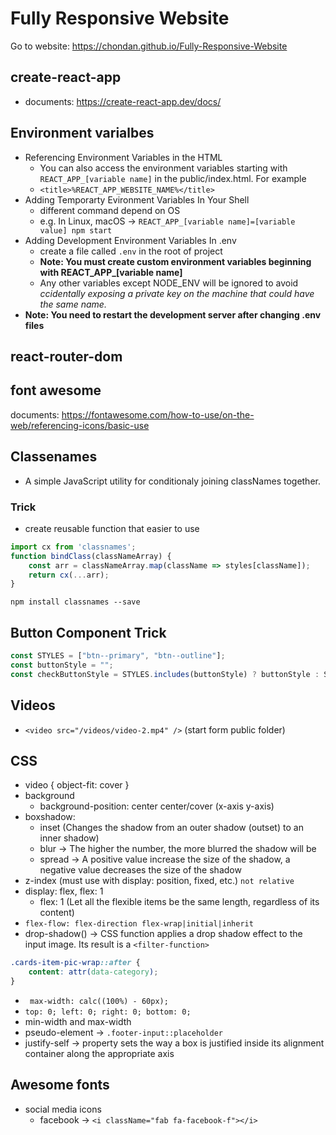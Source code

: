 # Fully Responsive Website

Go to website: https://chondan.github.io/Fully-Responsive-Website

## create-react-app
- documents: https://create-react-app.dev/docs/

## Environment varialbes
- Referencing Environment Variables in the HTML
	- You can also access the environment variables starting with `REACT_APP_[variable name]` in the public/index.html. For example
	- `<title>%REACT_APP_WEBSITE_NAME%</title>`
- Adding Temporarty Evironment Variables In Your Shell
	- different command depend on OS
	- e.g. In Linux, macOS -> `REACT_APP_[variable name]=[variable value] npm start`
- Adding Development Environment Variables In .env
	- create a file called `.env` in the root of project
	- **Note: You must create custom environment variables beginning with REACT_APP_[variable name]**
	- Any other variables except NODE_ENV will be ignored to avoid *ccidentally exposing a private key on the machine that could have the same name.*
- **Note: You need to restart the development server after changing .env files**

## react-router-dom

## font awesome
documents: https://fontawesome.com/how-to-use/on-the-web/referencing-icons/basic-use

## Classenames
- A simple JavaScript utility for conditionaly joining classNames together. 
### Trick 
- create reusable function that easier to use
```JavaScript
import cx from 'classnames';
function bindClass(classNameArray) {
	const arr = classNameArray.map(className => styles[className]);
	return cx(...arr);
}
```

`npm install classnames --save`

## Button Component Trick
```JavaScript
const STYLES = ["btn--primary", "btn--outline"];
const buttonStyle = "";
const checkButtonStyle = STYLES.includes(buttonStyle) ? buttonStyle : STYLES[0]; // go to default value ("btn--primary")
```

## Videos
- `<video src="/videos/video-2.mp4" />` (start form public folder)

## CSS
- video { object-fit: cover }
- background 
	- background-position: center center/cover (x-axis y-axis)
- boxshadow: 
	- inset (Changes the shadow from an outer shadow (outset) to an inner shadow)
	- blur -> The higher the number, the more blurred the shadow will be
	- spread -> A positive value increase the size of the shadow, a negative value decreases the size of the shadow
- z-index (must use with display: position, fixed, etc.) `not relative`
- display: flex, flex: 1
	- flex: 1 (Let all the flexible items be the same length, regardless of its content)
- `flex-flow: flex-direction flex-wrap|initial|inherit`
- drop-shadow() -> CSS function applies a drop shadow effect to the input image. Its result is a `<filter-function>`
```css
.cards-item-pic-wrap::after {
	content: attr(data-category);
}
```
- `	max-width: calc((100%) - 60px);`
- `top: 0; left: 0; right: 0; bottom: 0;`
- min-width and max-width
- pseudo-element -> `.footer-input::placeholder`
- justify-self -> property sets the way a box is justified inside its alignment container along the appropriate axis

## Awesome fonts
- social media icons 
	- facebook -> `<i className="fab fa-facebook-f"></i>`